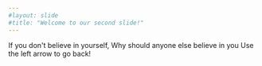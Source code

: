 ```yaml
---
#layout: slide
#title: "Welcome to our second slide!"
---
```

If you don't believe in yourself, Why should anyone else believe in you 
Use the left arrow to go back!
